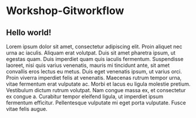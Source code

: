 # Workshop-Gitworkflow

## Hello world!

Lorem ipsum dolor sit amet, consectetur adipiscing elit. Proin aliquet nec urna ac iaculis. Aliquam erat volutpat. Duis sit amet pharetra ipsum, ut egestas quam. Duis imperdiet quam quis iaculis fermentum. Suspendisse laoreet, nisi quis varius venenatis, mauris mi tincidunt ante, sit amet convallis eros lectus eu metus. Duis eget venenatis ipsum, ut varius orci. Proin viverra imperdiet felis at venenatis. Maecenas rutrum tempor urna, vitae fermentum erat vulputate ac. Morbi et lacus eu ligula molestie pretium. Vestibulum dictum rutrum volutpat. Nam congue massa ex, et consectetur ex congue a. Curabitur tempor eleifend ligula, ut imperdiet ipsum fermentum efficitur. Pellentesque vulputate mi eget porta vulputate. Fusce vitae felis augue.
